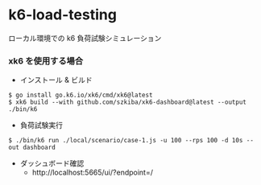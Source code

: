 # k6-load-testing

ローカル環境での k6 負荷試験シミュレーション

### xk6 を使用する場合

- インストール & ビルド

```shell
$ go install go.k6.io/xk6/cmd/xk6@latest
$ xk6 build --with github.com/szkiba/xk6-dashboard@latest --output ./bin/k6
```

- 負荷試験実行

```shell
$ ./bin/k6 run ./local/scenario/case-1.js -u 100 --rps 100 -d 10s --out dashboard
```

- ダッシュボード確認
  - http://localhost:5665/ui/?endpoint=/
